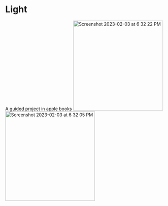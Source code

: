 # Light
A guided project in apple books
<img width="283" alt="Screenshot 2023-02-03 at 6 32 22 PM" src="https://user-images.githubusercontent.com/92086803/216610971-94a4182e-7a97-4f59-8521-3e81344ab545.png">
<img width="282" alt="Screenshot 2023-02-03 at 6 32 05 PM" src="https://user-images.githubusercontent.com/92086803/216611027-ad673849-8656-4ca4-b2d6-9bcf5246cbbe.png">

